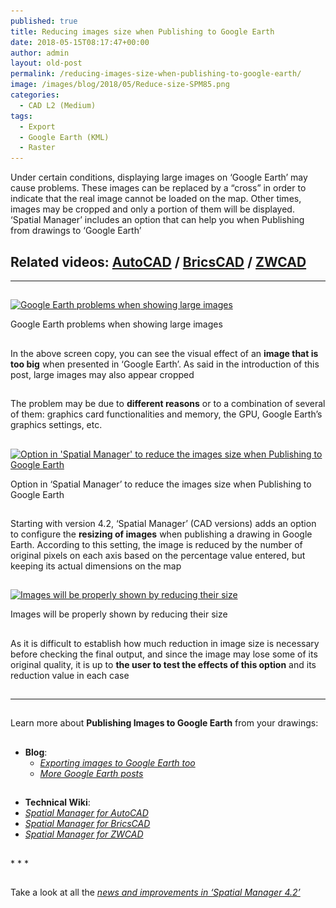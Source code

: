 ```yaml
---
published: true
title: Reducing images size when Publishing to Google Earth
date: 2018-05-15T08:17:47+00:00
author: admin
layout: old-post
permalink: /reducing-images-size-when-publishing-to-google-earth/
image: /images/blog/2018/05/Reduce-size-SPM85.png
categories:
  - CAD L2 (Medium)
tags:
  - Export
  - Google Earth (KML)
  - Raster
---
```

<p>
  Under certain conditions, displaying large images on &#8216;Google Earth&#8217; may cause problems. These images can be replaced by a &#8220;cross&#8221; in order to indicate that the real image cannot be loaded on the map. Other times, images may be cropped and only a portion of them will be displayed. &#8216;Spatial Manager&#8217; includes an option that can help you when Publishing from drawings to &#8216;Google Earth&#8217;
</p>

<p>
  <!--more-->
</p>

<h2>
  Related videos: <span><a href="https://youtu.be/f1Hweo94_ro?rel=0" target="_blank" rel="nofollow"><span>AutoCAD</span></a> </span>/ <span><a href="https://youtu.be/aFg4bKZ-eLo?rel=0" target="_blank" rel="nofollow"><span>BricsCAD</span></a> </span>/ <span><a href="https://youtu.be/YYjKdMmK76c?rel=0" target="_blank" rel="nofollow"><span>ZWCAD</span></a></span>
</h2>

* * *

<h2>
</h2>

<div>
  <a href="/images/blog/2018/04/SPM_Actual_Images_Size.png" target="_blank" rel="nofollow"><img src="/images/blog/2018/04/SPM_Actual_Images_Size-1024x576.png" alt="Google Earth problems when showing large images" width="625" height="352" srcset="/images/blog/2018/04/SPM_Actual_Images_Size-1024x576.png 1024w, /images/blog/2018/04/SPM_Actual_Images_Size-300x169.png 300w, /images/blog/2018/04/SPM_Actual_Images_Size-768x432.png 768w, /images/blog/2018/04/SPM_Actual_Images_Size-624x351.png 624w, /images/blog/2018/04/SPM_Actual_Images_Size.png 1280w" sizes="(max-width: 625px) 100vw, 625px" /></a>
  
  <p>
    Google Earth problems when showing large images
  </p>
</div>

<h2>
</h2>

<p>
  In the above screen copy, you can see the visual effect of an <strong>image that is too big</strong> when presented in &#8216;Google Earth&#8217;. As said in the introduction of this post, large images may also appear cropped
</p>

<h2>
</h2>

<p>
  The problem may be due to <strong>different reasons</strong> or to a combination of several of them: graphics card functionalities and memory, the GPU, Google Earth&#8217;s graphics settings, etc.
</p>

<h2>
</h2>

<div>
  <a href="/images/blog/2018/04/SPM_Publishing_GE.png" target="_blank" rel="nofollow"><img src="/images/blog/2018/04/SPM_Publishing_GE.png" alt="Option in 'Spatial Manager' to reduce the images size when Publishing to Google Earth" width="877" height="434" srcset="/images/blog/2018/04/SPM_Publishing_GE.png 877w, /images/blog/2018/04/SPM_Publishing_GE-300x148.png 300w, /images/blog/2018/04/SPM_Publishing_GE-768x380.png 768w, /images/blog/2018/04/SPM_Publishing_GE-624x309.png 624w" sizes="(max-width: 877px) 100vw, 877px" /></a>
  
  <p>
    Option in &#8216;Spatial Manager&#8217; to reduce the images size when Publishing to Google Earth
  </p>
</div>

<h2>
</h2>

<p>
  Starting with version 4.2, &#8216;Spatial Manager&#8217; (CAD versions) adds an option to configure the <strong>resizing of images</strong> when publishing a drawing in Google Earth. According to this setting, the image is reduced by the number of original pixels on each axis based on the percentage value entered, but keeping its actual dimensions on the map
</p>

<h2>
</h2>

<div>
  <a href="/images/blog/2018/04/SPM_Reduced_Images_Size.png" target="_blank" rel="nofollow"><img src="/images/blog/2018/04/SPM_Reduced_Images_Size-1024x576.png" alt="Images will be properly shown by reducing their size" width="625" height="352" srcset="/images/blog/2018/04/SPM_Reduced_Images_Size-1024x576.png 1024w, /images/blog/2018/04/SPM_Reduced_Images_Size-300x169.png 300w, /images/blog/2018/04/SPM_Reduced_Images_Size-768x432.png 768w, /images/blog/2018/04/SPM_Reduced_Images_Size-624x351.png 624w, /images/blog/2018/04/SPM_Reduced_Images_Size.png 1280w" sizes="(max-width: 625px) 100vw, 625px" /></a>
  
  <p>
    Images will be properly shown by reducing their size
  </p>
</div>

<h2>
</h2>

<p>
  As it is difficult to establish how much reduction in image size is necessary before checking the final output, and since the image may lose some of its original quality, it is up to <strong>the user to test the effects of this option</strong> and its reduction value in each case
</p>

<h2>
</h2>

* * *

<h2>
</h2>

<p>
  Learn more about <strong>Publishing Images to Google Earth</strong> from your drawings:
</p>

<h2>
</h2>

<ul>
  <li>
    <strong>Blog</strong>: <ul>
      <li>
        <a href="/exporting-images-to-google-earth-too/" target="_blank" rel="nofollow"><span><em><span>Exporting images to Google Earth too</span></em></span></a>
      </li>
      <li>
        <em><span><span><a href="/tag/kml/" target="_blank" rel="nofollow">More Google Earth posts</a></span></span></em>
      </li>
    </ul>
  </li>
</ul>

<h2>
</h2>

  * **Technical Wiki**: 
    <li>
      <em><span><a href="http://wiki.spatialmanager.com/index.php/Spatial_Manager%E2%84%A2_for_AutoCAD_-_FAQs:_Export_(%22Professional%22_edition_only)#Can_I_quickly_Export_the_current_drawing_status_.28Publish.29_to_Google_Earth_.28.22Standard.22_and_.22Professional.22_editions.29" target="_blank" rel="nofollow">Spatial Manager for AutoCAD</a></span></em>
    </li>
    <li>
      <em><span><a href="http://wiki.spatialmanager.com/index.php/Spatial_Manager%E2%84%A2_for_BricsCAD_-_FAQs:_Export_(%22Professional%22_edition_only)#Can_I_quickly_Export_the_current_drawing_status_.28Publish.29_to_Google_Earth_.28.22Standard.22_and_.22Professional.22_editions.29" target="_blank" rel="nofollow">Spatial Manager for BricsCAD</a></span></em>
    </li>
    <li>
      <em><span><a href="http://wiki.spatialmanager.com/index.php/Spatial_Manager%E2%84%A2_for_ZWCAD_-_FAQs:_Export_(%22Professional%22_edition_only)#Can_I_quickly_Export_the_current_drawing_status_.28Publish.29_to_Google_Earth_.28.22Standard.22_and_.22Professional.22_editions.29" target="_blank" rel="nofollow">Spatial Manager for ZWCAD</a></span></em><span><br /> </span>
    </li>

<h2></h2>
<h2></h2>
* * *

<h2>
</h2>

<p>
  Take a look at all the <span><em><a href="/new-spatial-manager-4-2-released" target="_blank" rel="nofollow"><span>news and improvements in &#8216;Spatial Manager 4.2&#8217;</span></a></em></span>
</p>